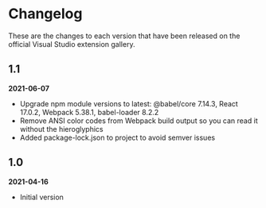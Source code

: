 # Changelog

These are the changes to each version that have been released
on the official Visual Studio extension gallery.

## 1.1

**2021-06-07**

- Upgrade npm module versions to latest: @babel/core 7.14.3, React 17.0.2, Webpack 5.38.1, babel-loader 8.2.2
- Remove ANSI color codes from Webpack build output so you can read it without the hieroglyphics
- Added package-lock.json to project to avoid semver issues

## 1.0

**2021-04-16**

- Initial version
